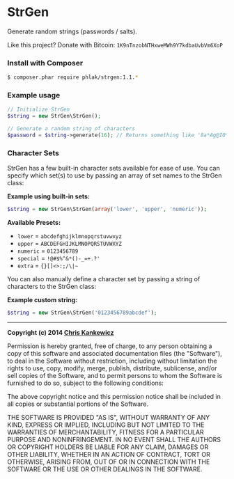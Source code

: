 StrGen
======

Generate random strings (passwords / salts).

Like this project? Donate with Bitcoin: `1K9nTnzobNTHxweMWh9Y7kdbaUvbVm6XoP`


### Install with Composer

```bash
$ composer.phar require phlak/strgen:1.1.*
```


### Example usage

```php
// Initialize StrGen
$string = new StrGen\StrGen();

// Generate a random string of characters
$password = $string->generate(16); // Returns something like '8a*Ag@I0*s0v[S3u'
```


### Character Sets

StrGen has a few built-in character sets available for ease of use. You can
specify which set(s) to use by passing an array of set names to the StrGen class:


**Example using built-in sets:**

```php
$string = new StrGen\StrGen(array('lower', 'upper', 'numeric'));
```


**Available Presets:**

  * `lower`   = `abcdefghijklmnopqrstuvwxyz`
  * `upper`   = `ABCDEFGHIJKLMNOPQRSTUVWXYZ`
  * `numeric` = `0123456789`
  * `special` = `!@#$%^&*()-_=+.?'`
  * `extra`   = `{}[]<>:;/\|~`


You can also manually define a character set by passing a string of characters
to the StrGen class:


**Example custom string:**

```php
$string = new StrGen\StrGen('0123456789abcdef');
```


-----

**Copyright (c) 2014 [Chris Kankewicz](https://www.chriskankiewicz.com)**

Permission is hereby granted, free of charge, to any person obtaining a copy
of this software and associated documentation files (the "Software"), to deal
in the Software without restriction, including without limitation the rights
to use, copy, modify, merge, publish, distribute, sublicense, and/or sell
copies of the Software, and to permit persons to whom the Software is
furnished to do so, subject to the following conditions:

The above copyright notice and this permission notice shall be included in
all copies or substantial portions of the Software.

THE SOFTWARE IS PROVIDED "AS IS", WITHOUT WARRANTY OF ANY KIND, EXPRESS OR
IMPLIED, INCLUDING BUT NOT LIMITED TO THE WARRANTIES OF MERCHANTABILITY,
FITNESS FOR A PARTICULAR PURPOSE AND NONINFRINGEMENT. IN NO EVENT SHALL THE
AUTHORS OR COPYRIGHT HOLDERS BE LIABLE FOR ANY CLAIM, DAMAGES OR OTHER
LIABILITY, WHETHER IN AN ACTION OF CONTRACT, TORT OR OTHERWISE, ARISING FROM,
OUT OF OR IN CONNECTION WITH THE SOFTWARE OR THE USE OR OTHER DEALINGS IN
THE SOFTWARE.
